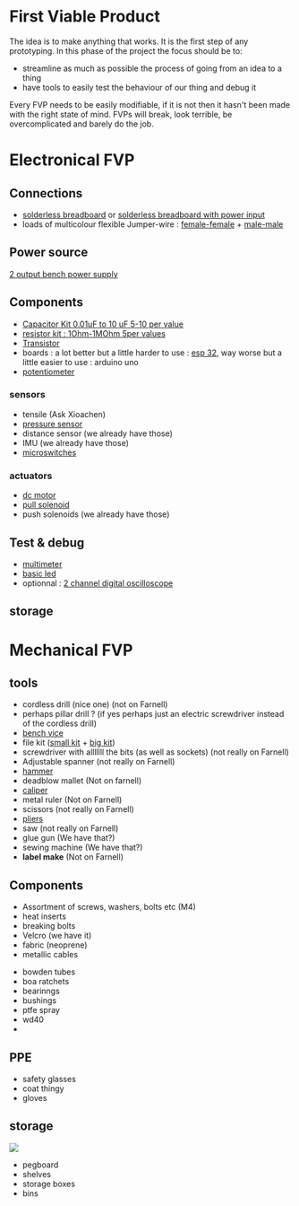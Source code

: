 # First Viable Product 

The idea is to make anything that works.
It is the first step of any prototyping. 
In this phase of the project the focus should be to:
- streamline as much as possible the process of going from an idea to a thing
- have tools to easily test the behaviour of our thing and debug it

Every FVP needs to be easily modifiable, if it is not then it hasn't been made with the right state of mind. FVPs will break, look terrible, be overcomplicated and barely do the job.


# Electronical FVP



## Connections

- [solderless breadboard](https://se.farnell.com/en-SE/global-specialties/gs-830/breadboardbus-strips/dp/2295701) or [solderless breadboard with power input](https://se.farnell.com/en-SE/multicomp/mc01004/mounted-breadboard-2420-pin/dp/2503750)
- loads of multicolour flexible Jumper-wire : [female-female](https://se.farnell.com/en-SE/bud-industries/bc-32629/jumper-wire-26awg-7-87inch-40pcs/dp/2762507) + [male-male](https://se.farnell.com/en-SE/multicomp-pro/21-18992/jumper-wire-kit-solderless-breadboard/dp/2855030)

## Power source

[2 output bench power supply](https://se.farnell.com/en-SE/multimetrix/xa3052/power-supply-2ch-30v-5a-adjustable/dp/4903985)
## Components 
- [Capacitor Kit 0.01uF to 10 uF 5-10 per value](https://se.farnell.com/en-SE/wima/wwk-101/capacitor-kit-128-pc-mks02-mks2/dp/1006066)
- [resistor kit : 1Ohm-1MOhm 5per values](https://se.farnell.com/en-SE/elenco/rk-365/kit-contents-365x-standard-values/dp/2819538)
- [Transistor](https://se.farnell.com/en-SE/infineon/irfz44npbf/mosfet-n-55v-41a-to-220/dp/8650225)
- boards : a lot better but a little harder to use : [esp 32](https://se.farnell.com/en-SE/dfrobot/dfr0478/firebeetle-esp32-iot-mcu-arduino/dp/3517881), way worse but a little easier to use : arduino uno
- [potentiometer](https://se.farnell.com/en-SE/bourns/ptv09a-4020f-a103/pot-rotary-10kohm-9mm-20/dp/2519595)

### sensors
- tensile  (Ask Xioachen)
- [pressure sensor](https://se.farnell.com/en-SE/infineon/kp229f3519xtma1/pressure-sensor-400kpa-40-to-140deg/dp/3014233)
- distance sensor (we already have those)
- IMU (we already have those)
- [microswitches](https://se.farnell.com/en-SE/multicomp-pro/mp005550/microswitch-spst-nc-0-1a-30vdc/dp/3553962)
### actuators
- [dc motor](https://se.farnell.com/en-SE/dfrobot/fit0492-b/dc-motor-geared-12v-100rpm/dp/3974099)
- [pull solenoid](https://se.farnell.com/en-SE/ledex/b14hd-257-b-6/solenoid-open-frame-d-typ-5-5w/dp/3997393)
- push solenoids (we already have those)
## Test & debug

- [multimeter](https://se.farnell.com/en-SE/duratool/d03124/digital-multimeter-auto-10a-600v/dp/3212635 )
- [basic led](https://se.farnell.com/en-SE/pro-signal/psg91918/led-5mm-red-flashing-diffused/dp/4161066)
- optionnal : [2 channel digital oscilloscope](https://se.farnell.com/en-SE/tenma/72-8225a/oscilloscope-2-ch-50mhz-500msps/dp/2499522)



## storage


# Mechanical FVP


## tools
- cordless drill (nice one) (not on Farnell)
- perhaps pillar drill ? (if yes perhaps just an electric screwdriver instead of the cordless drill)
- [bench vice](https://se.farnell.com/en-SE/duratool/d02334/bench-vice-swivel-100mm-jaw-cast/dp/2444538)
- file kit ([small kit](https://se.farnell.com/en-SE/duratool/d00148/needle-file-set-3-x-140mm-6pc/dp/1447431) + [big kit](https://se.farnell.com/en-SE/ck-tools/t0120p/file-set/dp/1725406))
- screwdriver with alllllll the bits (as well as sockets) (not really on Farnell)
- Adjustable spanner (not really on Farnell)
- [hammer](https://se.farnell.com/en-SE/ck-tools/356003/engineer-hammer-400g-ash-handle/dp/2494979)
- deadblow mallet (Not on farnell)
- [caliper](https://se.farnell.com/en-SE/hilka-tools/76915000/vernier-caliper-stainless-steel/dp/2529016)
- metal ruler (Not on Farnell)
- scissors (not really on Farnell)
- [pliers](https://se.farnell.com/en-SE/stanley/stht0-75094/3-pc-control-grip-plier-set-150mm/dp/3375397)
- saw (not really on Farnell)
- glue gun (We have that?)
- sewing machine (We have that?)
- **label make** (Not on Farnell)

## Components

* Assortment of screws, washers, bolts etc (M4)
* heat inserts
* breaking bolts
* Velcro (we have it)
* fabric (neoprene)
* metallic cables
- bowden tubes
- boa ratchets
- bearinngs
- bushings
- ptfe spray
- wd40
- 



## PPE
- safety glasses
- coat thingy
- gloves

## storage

![](Pasted%20image%2020250121113503.png)

- pegboard
- shelves
- storage boxes
- bins

